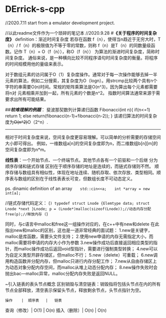 # DErrick-s-cpp

//2020.7.11 start from a emulator development project.

//以此readme文件作为一个琐碎的笔记本 
//2020.9.28
#**《关于程序的时间复杂度》**
definition：渐近时间复杂度 若存在函数 f（n），使得当n趋近于无穷大时，T（n）/ f（n）的极限值为不等于零的常数，则称 f（n）是T（n）的同数量级函数。记作 T（n）= O（f（n）），称O（f（n）） 为算法的渐进时间复杂度，简称时间复杂度。
通俗来说，是一种横向比较不同程序语句时间复杂度的衡量。将程序的时间规模用他的量级来表示。

对于数组元素的访问属于O（1）复杂度操作。通常对于每一次操作能够去掉一半元素的算法，例如二分搜索，其复杂度为O（logn）。用strcmp比较两个具有n个字符的串需要O(n)时间。常规的矩阵乘算法是O(n^3)，因为算出每个元素都需要将n对 元素相乘并加到一起，所有元素的个数是n^2。
指数时间算法通常来源于需要求出所有可能结果。

##***较难理解的例题***：
斐波那契数列计算递归函数
Fibonacci(int n){
if(n<=1) return 1;
else return(fibonacci(n-1)+fibonacci(n-2));
}
该递归算法的时间复杂度为~~O(n^2)~~O（2^n）.
*************************************************

相对于时间复杂度来说，空间复杂度更容易理解。可以简单的分析需要的存储空间大小即可得出。
例如，一维数组a[n]的空间复杂度即为n，而二维数组b[n][m]的空间复杂度即为n*m。

**线性表**：一个开始节点、一个终端节点。其他节点各有一个前驱和一个后继
分为顺序存储和链式存储
区别在于顺序存储的地址是连续的，而链式存储则不然。
顺序存储与数组具有相似性，体现在地址连续、随机存取、依次存放、类型相同。顺序表与数组的区别在于线性表表长可变，但数组长度不可动态定义。

   ps. dinamic definition of an array
`   std::cin<<a;`
`    int *array = new int[a]; `
    
//链式存储代码定义：
(```) typedef struct Lnode
  {Elemtype data;
   struct Lnode *next
  }Lnode;
  p = (Lnode*)malloc(sizeof(Lnode));//动态内存分配
  free(p);//释放内存 (```)
  
同时，与c语言中malloc和free这一组操作对应的，在c++中有new和delete
在此指出new和malloc的区别，这也是一道非常经典的面试题：
1.new是关键字，malloc是库函数，需要头文件支持；
2.使用new申请的内存无需指定大小，而malloc需要将申请的内存大小作为参数
3.new操作成功后直接返回相应类型的指针，而malloc操作成功后返回void型指针，需要进行强制类型转换；
4.new可以为自定义类型开辟存储区，但malloc不行；
5.new（delete）可重载；
6.new调用构造函数并分配内存，但malloc只进行内存分配工作；
7.new从自由存储区上为动态对象分配内存空间，而malloc从堆上动态分配内存；
8.new操作失败时会抛出bac—malloc异常，malloc分配内存失败是返回NULL。

~引入链表的表头节点概念
区别销毁与清空链表：销毁指将包括头节点在内的所有节点全部释放，清空表示保留头节点，释放剩余节点，头节点指针为空。

    操作    |  顺序表   |   链表
查询（修改）|   O(1)   |   O(n)
插入（删除）|   O(n)   |   O(n)
  

